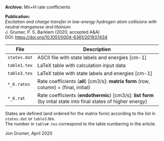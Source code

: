 **Archive:** Mn+H rate coefficients  

**Publication:**  
*Excitation and charge transfer in low-energy hydrogen atom collisions with neutral manganese and titanium*  
J. Grumer, P. S. Barklem (2020, accepted A&A)  
DOI: https://doi.org/10.1051/0004-6361/201937434

File         | Description
-------------|--------------------------------------------------------------------------------------------------------
`states.dat` | ASCII file with state labels and energies [cm-1]
`table1.tex` | LaTeX table with calculation input data
`table3.tex` | LaTeX table with state labels and energies [cm-1]
`*_K.rates`  | Rate coefficients (**all**) [cm3/s]: **matrix form** (row, column) = (final, initial)
`*_K.rat`    | Rate coefficients (**endothermic**) [cm3/s]: **list form** (by inital state into final states of higher energy)

States are defined (and ordered for the matrix form) according to the list in `states.dat` or `table3`.tex.  
The number in `table#.tex` correspond to the table numbering in the article.

Jon Grumer, April 2020
